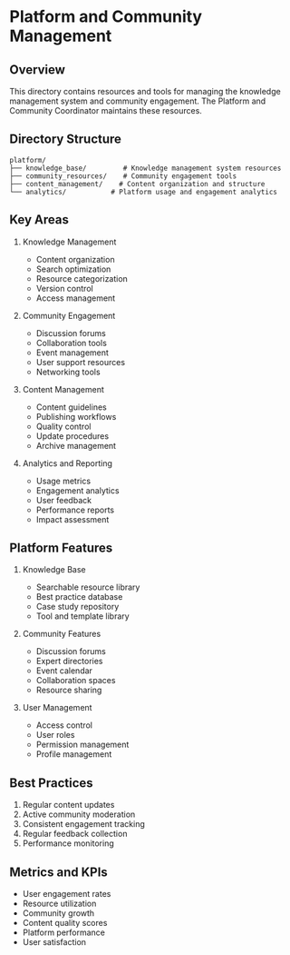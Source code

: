 # Platform and Community Management

## Overview
This directory contains resources and tools for managing the knowledge management system and community engagement. The Platform and Community Coordinator maintains these resources.

## Directory Structure
```
platform/
├── knowledge_base/         # Knowledge management system resources
├── community_resources/    # Community engagement tools
├── content_management/    # Content organization and structure
└── analytics/           # Platform usage and engagement analytics
```

## Key Areas

1. Knowledge Management
   - Content organization
   - Search optimization
   - Resource categorization
   - Version control
   - Access management

2. Community Engagement
   - Discussion forums
   - Collaboration tools
   - Event management
   - User support resources
   - Networking tools

3. Content Management
   - Content guidelines
   - Publishing workflows
   - Quality control
   - Update procedures
   - Archive management

4. Analytics and Reporting
   - Usage metrics
   - Engagement analytics
   - User feedback
   - Performance reports
   - Impact assessment

## Platform Features
1. Knowledge Base
   - Searchable resource library
   - Best practice database
   - Case study repository
   - Tool and template library

2. Community Features
   - Discussion forums
   - Expert directories
   - Event calendar
   - Collaboration spaces
   - Resource sharing

3. User Management
   - Access control
   - User roles
   - Permission management
   - Profile management

## Best Practices
1. Regular content updates
2. Active community moderation
3. Consistent engagement tracking
4. Regular feedback collection
5. Performance monitoring

## Metrics and KPIs
- User engagement rates
- Resource utilization
- Community growth
- Content quality scores
- Platform performance
- User satisfaction 